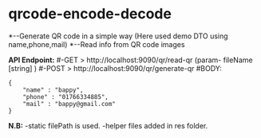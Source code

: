 # qrcode-encode-decode
*--Generate QR code in a simple way (Here used demo DTO using name,phone,mail)
*--Read info from QR code images

**API Endpoint:**
#-GET > http://localhost:9090/qr/read-qr (param- fileName [string] )
#-POST > http://localhost:9090/qr/generate-qr 
#BODY:
```
{
	"name" : "bappy",
	"phone" : "01766334885",
	"mail" : "bappy@gmail.com"
}
```
**N.B:**
-static filePath is used.
-helper files added in res folder.
